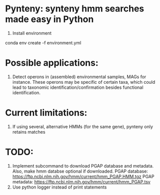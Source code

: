 # Pynteny: synteny hmm searches made easy in Python

1. Install environment

conda env create -f environment.yml

# Possible applications:

1. Detect operons in (assembled) environmental samples, MAGs for instance. These operons may be specific of certain taxa, which could lead to taxonomic identification/confirmation besides functional identification.

# Current limitations:
1. If using several, alternative HMMs (for the same gene), pynteny only retains matches


# TODO: 
1. Implement subcommand to download PGAP database and metadata. Also, make hmm databse optional if downloaded.
   PGAP database: https://ftp.ncbi.nlm.nih.gov/hmm/current/hmm_PGAP.HMM.tgz
   PGAP metadata: https://ftp.ncbi.nlm.nih.gov/hmm/current/hmm_PGAP.tsv
3. Use python logger instead of print statements
